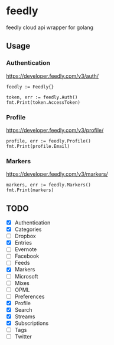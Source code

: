 # feedly
feedly cloud api wrapper for golang

## Usage

### Authentication

https://developer.feedly.com/v3/auth/

```golang:
feedly := Feedly{}

token, err := feedly.Auth()
fmt.Print(token.AccessToken)
```

### Profile

https://developer.feedly.com/v3/profile/

```golang:
profile, err := feedly.Profile()
fmt.Print(profile.Email)
```

### Markers

https://developer.feedly.com/v3/markers/

```golang:
markers, err := feedly.Markers()
fmt.Print(markers)
```

## TODO

- [x] Authentication
- [x] Categories
- [ ] Dropbox
- [x] Entries
- [ ] Evernote
- [ ] Facebook
- [ ] Feeds
- [x] Markers
- [ ] Microsoft
- [ ] Mixes
- [ ] OPML
- [ ] Preferences
- [x] Profile
- [x] Search
- [x] Streams
- [x] Subscriptions
- [ ] Tags
- [ ] Twitter
